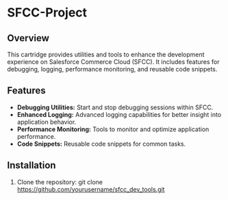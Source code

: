 # SFCC-Project
## Overview

This cartridge provides utilities and tools to enhance the development experience on Salesforce Commerce Cloud (SFCC). It includes features for debugging, logging, performance monitoring, and reusable code snippets.

## Features

- **Debugging Utilities:** Start and stop debugging sessions within SFCC.
- **Enhanced Logging:** Advanced logging capabilities for better insight into application behavior.
- **Performance Monitoring:** Tools to monitor and optimize application performance.
- **Code Snippets:** Reusable code snippets for common tasks.

## Installation

1. Clone the repository:
   git clone https://github.com/yourusername/sfcc_dev_tools.git